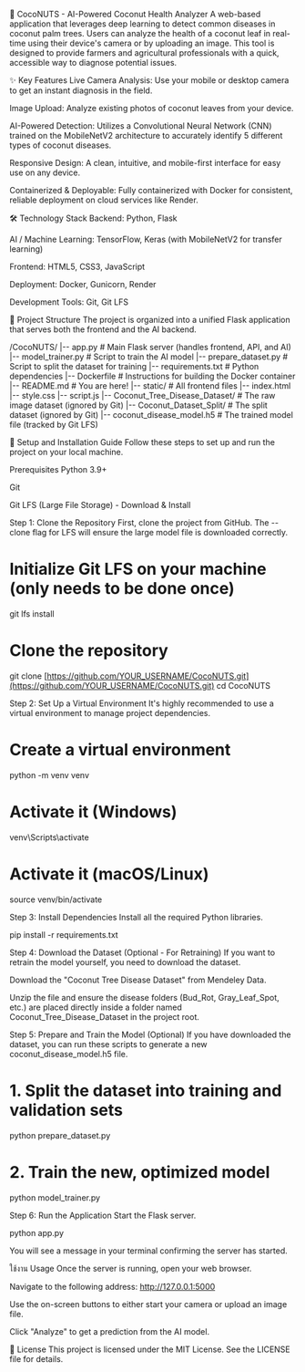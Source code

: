 🥥 CocoNUTS - AI-Powered Coconut Health Analyzer
A web-based application that leverages deep learning to detect common diseases in coconut palm trees. Users can analyze the health of a coconut leaf in real-time using their device's camera or by uploading an image. This tool is designed to provide farmers and agricultural professionals with a quick, accessible way to diagnose potential issues.



✨ Key Features
Live Camera Analysis: Use your mobile or desktop camera to get an instant diagnosis in the field.

Image Upload: Analyze existing photos of coconut leaves from your device.

AI-Powered Detection: Utilizes a Convolutional Neural Network (CNN) trained on the MobileNetV2 architecture to accurately identify 5 different types of coconut diseases.

Responsive Design: A clean, intuitive, and mobile-first interface for easy use on any device.

Containerized & Deployable: Fully containerized with Docker for consistent, reliable deployment on cloud services like Render.

🛠️ Technology Stack
Backend: Python, Flask

AI / Machine Learning: TensorFlow, Keras (with MobileNetV2 for transfer learning)

Frontend: HTML5, CSS3, JavaScript

Deployment: Docker, Gunicorn, Render

Development Tools: Git, Git LFS

📂 Project Structure
The project is organized into a unified Flask application that serves both the frontend and the AI backend.

/CocoNUTS/
|-- app.py                  # Main Flask server (handles frontend, API, and AI)
|-- model_trainer.py        # Script to train the AI model
|-- prepare_dataset.py      # Script to split the dataset for training
|-- requirements.txt        # Python dependencies
|-- Dockerfile              # Instructions for building the Docker container
|-- README.md               # You are here!
|-- static/                 # All frontend files
    |-- index.html
    |-- style.css
    |-- script.js
|-- Coconut_Tree_Disease_Dataset/   # The raw image dataset (ignored by Git)
|-- Coconut_Dataset_Split/          # The split dataset (ignored by Git)
|-- coconut_disease_model.h5        # The trained model file (tracked by Git LFS)

🚀 Setup and Installation Guide
Follow these steps to set up and run the project on your local machine.

Prerequisites
Python 3.9+

Git

Git LFS (Large File Storage) - Download & Install

Step 1: Clone the Repository
First, clone the project from GitHub. The --clone flag for LFS will ensure the large model file is downloaded correctly.

# Initialize Git LFS on your machine (only needs to be done once)
git lfs install

# Clone the repository
git clone [https://github.com/YOUR_USERNAME/CocoNUTS.git](https://github.com/YOUR_USERNAME/CocoNUTS.git)
cd CocoNUTS

Step 2: Set Up a Virtual Environment
It's highly recommended to use a virtual environment to manage project dependencies.

# Create a virtual environment
python -m venv venv

# Activate it (Windows)
venv\Scripts\activate

# Activate it (macOS/Linux)
source venv/bin/activate

Step 3: Install Dependencies
Install all the required Python libraries.

pip install -r requirements.txt

Step 4: Download the Dataset (Optional - For Retraining)
If you want to retrain the model yourself, you need to download the dataset.

Download the "Coconut Tree Disease Dataset" from Mendeley Data.

Unzip the file and ensure the disease folders (Bud_Rot, Gray_Leaf_Spot, etc.) are placed directly inside a folder named Coconut_Tree_Disease_Dataset in the project root.

Step 5: Prepare and Train the Model (Optional)
If you have downloaded the dataset, you can run these scripts to generate a new coconut_disease_model.h5 file.

# 1. Split the dataset into training and validation sets
python prepare_dataset.py

# 2. Train the new, optimized model
python model_trainer.py

Step 6: Run the Application
Start the Flask server.

python app.py

You will see a message in your terminal confirming the server has started.

ใช้งาน Usage
Once the server is running, open your web browser.

Navigate to the following address:
http://127.0.0.1:5000

Use the on-screen buttons to either start your camera or upload an image file.

Click "Analyze" to get a prediction from the AI model.

📄 License
This project is licensed under the MIT License. See the LICENSE file for details.
